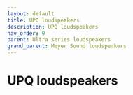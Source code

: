 ```yaml
---
layout: default
title: UPQ loudspeakers
description: UPQ loudspeakers
nav_order: 9
parent: Ultra series loudspeakers
grand_parent: Meyer Sound loudspeakers
---
```


# UPQ loudspeakers